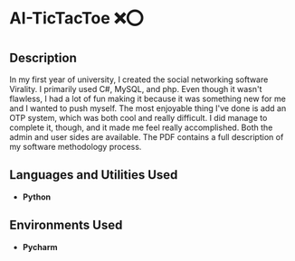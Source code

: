 <h1>AI-TicTacToe ❌⭕</h1>

<h2>Description</h2>
In my first year of university, I created the social networking software Virality. I primarily used C#, MySQL, and php. Even though it wasn't flawless, I had a lot of fun making it because it was something new for me and I wanted to push myself. The most enjoyable thing I've done is add an OTP system, which was both cool and really difficult. I did manage to complete it, though, and it made me feel really accomplished. Both the admin and user sides are available. The PDF contains a full description of my software methodology process.
<br/>


<h2>Languages and Utilities Used</h2>

- <b>Python</b> 

<h2>Environments Used </h2>

- <b>Pycharm</b>
